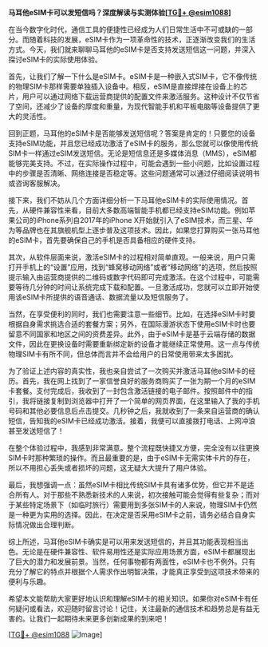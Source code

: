 **马耳他eSIM卡可以发短信吗？深度解读与实测体验[[TG💪+ @esim1088](https://t.me/s/esim1088)]**

在当今数字化时代，通信工具的便捷性已经成为人们日常生活中不可或缺的一部分。而随着科技的发展，eSIM卡作为一项革命性的技术，正逐渐改变我们的生活方式。今天，我们就来聊聊马耳他的eSIM卡是否支持发送短信这一问题，并深入探讨eSIM卡的实际使用体验。

首先，让我们了解一下什么是eSIM卡。eSIM卡是一种嵌入式SIM卡，它不像传统的物理SIM卡那样需要单独插入设备中。相反，eSIM是直接焊接在设备上的芯片，用户可以通过网络下载运营商提供的配置文件来激活服务。这种设计不仅节省了空间，还减少了设备的厚度和重量，为现代智能手机和平板电脑等设备提供了更大的灵活性。

回到正题，马耳他的eSIM卡是否能够发送短信呢？答案是肯定的！只要您的设备支持eSIM功能，并且您已经成功激活了eSIM卡的服务，那么您就可以像使用传统SIM卡一样通过eSIM发送短信。无论是短信息还是多媒体消息（MMS），eSIM都能够完美支持。不过，在实际操作过程中，可能会遇到一些小问题，比如设置过程中的步骤是否清晰、网络连接是否稳定等。这些问题通常可以通过仔细阅读说明书或咨询客服解决。

接下来，我们不妨从几个方面详细分析一下马耳他eSIM卡的实际使用情况。首先，从硬件兼容性来看，目前大多数高端智能手机都已经支持eSIM功能。例如苹果公司的iPhone系列自2017年的iPhone X开始就引入了eSIM技术，而三星、华为等品牌也在其旗舰机型上逐步普及这项技术。因此，如果您打算购买一张马耳他的eSIM卡，首先要确保自己的手机是否具备相应的硬件支持。

其次，从软件层面来说，激活eSIM卡的过程相对简单直观。一般来说，用户只需打开手机上的“设置”应用，找到“蜂窝移动网络”或者“移动网络”的选项，然后按照提示输入由运营商提供的二维码或数字代码即可完成激活。在这个过程中，可能需要等待几分钟的时间让系统完成下载和配置。一旦激活成功，您就可以立即开始使用该eSIM卡所提供的语音通话、数据流量以及短信服务了。

当然，在享受便利的同时，我们也需要注意一些细节。比如，在选择eSIM卡时要根据自身需求挑选合适的套餐方案；另外，在国际漫游状态下使用eSIM卡时也要留意不同国家和地区之间的资费差异。此外，由于eSIM卡是基于云端存储的数据文件，因此在更换设备时需要重新绑定新的设备才能继续正常使用。这一点与传统物理SIM卡有所不同，但总体而言并不会给用户的日常使用带来太多困扰。

为了验证上述内容的真实性，我也亲自尝试了一次购买并激活马耳他eSIM卡的经历。首先，我在网上找到了一家信誉良好的服务商购买了一张为期一个月的eSIM卡套餐。支付完成后，我收到了一封包含激活链接的电子邮件。按照邮件中的指引，我将链接复制到浏览器中打开了一个简单的网页界面，在这里输入了我的手机号码和其他必要信息后点击提交。几秒钟之后，我就收到了一条来自运营商的确认短信，告知我的eSIM卡已经成功激活。接着，我便可以直接拨打电话、上网冲浪甚至发送短信了！

在整个体验过程中，我感到非常满意。整个流程既快捷又方便，完全没有以往更换SIM卡时那种繁琐的操作。而且最重要的是，由于eSIM卡无需实体卡片的存在，所以不用担心丢失或者损坏的问题，这无疑大大提升了用户体验。

最后，我想强调一点：虽然eSIM卡相比传统SIM卡具有诸多优势，但它并不是适合所有人。对于那些不熟悉新技术的人来说，初次接触可能会觉得有些复杂；而对于某些特定场景下（如临时旅行）需要用到多张SIM卡的人来说，物理SIM卡仍然是一种更为实用的选择。因此，在决定是否采用eSIM卡之前，请务必结合自身实际情况做出合理判断。

综上所述，马耳他eSIM卡确实是可以用来发送短信的，并且其功能表现相当出色。无论是在硬件兼容性、软件易用性还是实际应用场景方面，eSIM卡都展现出了巨大的潜力和发展前景。当然，任何事物都有两面性，eSIM卡也不例外。只有充分了解它的特点并根据个人需求作出明智决策，才能真正享受到这项技术带来的便利与乐趣。

希望本文能帮助大家更好地认识和理解eSIM卡的相关知识。如果你对eSIM卡有任何疑问或看法，欢迎随时留言讨论！记住，关注最新的通信技术和趋势总是有益无害的。让我们一起期待未来更多创新成果的到来吧！

[[TG💪+ @esim1088](https://t.me/s/esim1088) ![Image](https://i.postimg.cc/4NQfJmqS/Snipaste-2025-05-13-00-14-12.png)]